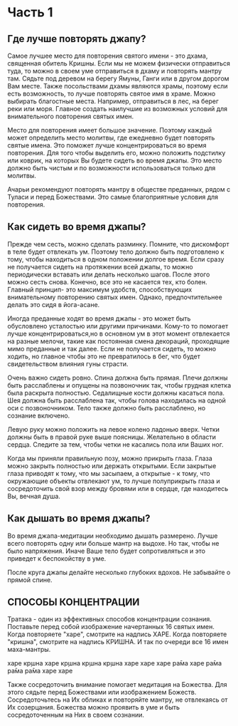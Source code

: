# Часть 1

## Где лучше повторять джапу?

Самое лучшее место для повторения святого имени - это дхама, священная обитель Кришны. Если мы не можем физически отправиться туда, то можно в своем уме отправиться в дхаму и повторять мантру там. Сядьте под деревом на берегу Ямуны, Ганги или в другом дорогом Вам месте. Также посольствами дхамы являются храмы, поэтому если есть возможность, то лучше повторять святое имя в храме. Можно выбирать благостные места. Например, отправиться в лес, на берег реки или моря. Главное создать наилучшие из возможных условий для внимательного повторения святых имен.

Место для повторения имеет большое значение. Поэтому каждый может определить место молитвы, где ежедневно будет повторять святые имена. Это поможет лучше концентрироваться во время повторения. Для того чтобы выделить его, можно положить подстилку или коврик, на которых Вы будете сидеть во время джапы. Это место должно быть чистым и по возможности использоваться только для молитвы.

Ачарьи рекомендуют повторять мантру в обществе преданных, рядом с Туласи и перед Божествами. Это самые благоприятные условия для повторения.

## Как сидеть во время джапы?

Прежде чем сесть, можно сделать разминку. Помните, что дискомфорт в теле будет отвлекать ум. Поэтому тело должно быть подготовлено к тому, чтобы находиться в одном положении долгое время. Если сразу не получается сидеть на протяжении всей джапы, то можно периодически вставать или делать несколько шагов. После этого можно сесть снова. Конечно, все это не касается тех, кто болен. Главный принцип- это максимум удобств, способствующих внимательному повторению святых имен. Однако, предпочтительнее делать это сидя в йога-асане.

Иногда преданные ходят во время джапы - это может быть обусловлено усталостью или другими причинами. Кому-то то помогает лучше концентрироваться,но в основном ум в этот момент отвлекается на разные мелочи, такие как постоянная смена декораций, проходящие мимо преданные и так далее. Если не получается сидеть, то можно ходить, но главное чтобы это не превратилось в бег, что будет свидетельством влияния гуны страсти.

Очень важно сидеть ровно. Спина должна быть прямая. Плечи должны быть расслаблены и опущены на позвоночник так, чтобы грудная клетка была раскрыта полностью. Седалищные кости должны касаться пола. Шея должна быть расслаблена так, чтобы голова находилась на одной оси с позвоночником. Тело также должно быть расслаблено, но сознание включено.

Левую руку можно положить на левое колено ладонью вверх. Четки должны быть в правой руке выше поясницы. Желательно в области сердца. Следите за тем, чтобы четки не касались пола или Ваших ног.

Когда мы приняли правильную позу, можно прикрыть глаза. Глаза можно закрыть полностью или держать открытыми. Если закрытые глаза приводят к тому, что мы засыпаем, а открытые - к тому, что окружающие объекты отвлекают ум, то лучше полуприкрыть глаза и сосредоточить свой взор между бровями или в сердце, где находитесь Вы, вечная душа.

## Как дышать во время джапы?

Во время джапа-медитации необходимо дышать размерено. Лучше всего повторять одну или больше мантр на выдохе. Но так, чтобы не было напряжения. Иначе Ваше тело будет сопротивляться и это приведет к беспокойству в уме.

После круга джапы делайте несколько глубоких вдохов. Не забывайте о прямой спине.

## СПОСОБЫ КОНЦЕНТРАЦИИ

Тратака - один из эффективных способов концентрации сознания. Поставьте перед собой изображение начертанных 16 святых имен. Когда повторяете "харе", смотрите на надпись ХАРЕ. Когда повторяете "кришна", смотрите на надпись КРИШНА. И так по очереди все 16 имен маха-мантры.

харе кр̣шна харе кр̣шна кр̣шна кр̣шна харе харе харе ра̄ма харе ра̄ма ра̄ма ра̄ма харе харе

Также сосредоточить внимание помогает медитация на Божества. Для этого сядьте перед Божествами или изображением Божеств. Сосредоточьтесь на Их обликах и повторяйте мантру, не отвлекаясь от Их созерцания. Божества можно проявить в уме и быть сосредоточенным на Них в своем сознании.

